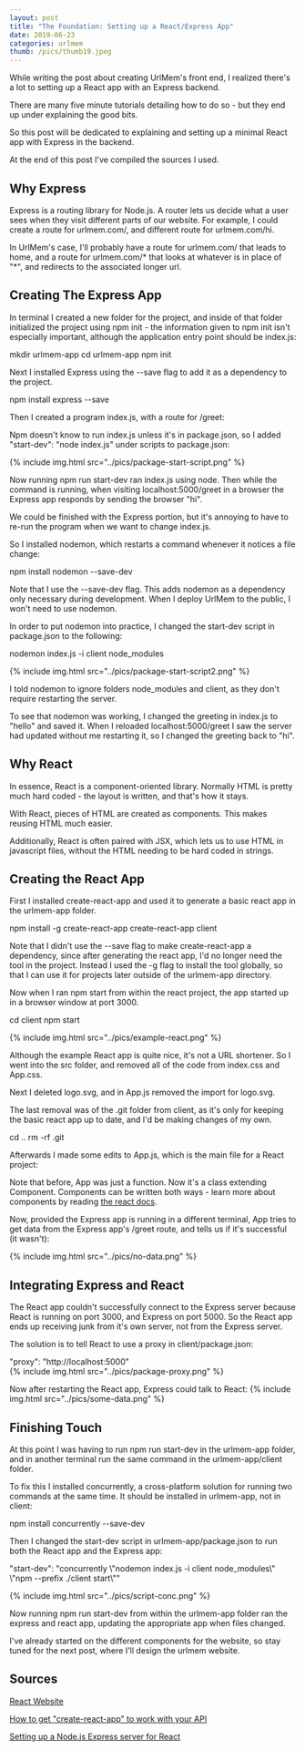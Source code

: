 ```yaml
---
layout: post
title: "The Foundation: Setting up a React/Express App"
date: 2019-06-23
categories: urlmem
thumb: /pics/thumb19.jpeg
---
```


While writing the post about creating UrlMem's front end, I realized there's a
lot to setting up a React app with an Express backend.

There are many five minute tutorials detailing how to do so - but they end
up under explaining the good bits.

So this post will be dedicated to explaining and setting up a minimal React
app with Express in the backend.

At the end of this post I've compiled the sources I used.

## Why Express

Express is a routing library for Node.js. A router lets us decide what a user sees
when they visit different parts of our website. For example, I could create a
route for urlmem.com/, and different route for urlmem.com/hi.

In UrlMem's case, I'll probably have a route for urlmem.com/ that leads to home,
and a route for urlmem.com/\* that looks at whatever is in place of
"\*", and redirects to the associated longer url.

## Creating The Express App

In terminal I created a new folder for the project, and inside of that folder
initialized the project using <span class="code">npm init</span> - the
information given to <span class="code">npm init</span> isn't especially
important, although the application entry point should be index.js:

<div class="code">mkdir urlmem-app
cd urlmem-app
npm init
</div>

Next I installed Express using the <span class="code">\-\-save</span> flag to add
it as a dependency to the project.

<div class="code">npm install express --save
</div>

Then I created a program <span class="code">index.js</span>, with a route for
/greet:

<script src="https://gist.github.com/J3698/63b0e0f448bd20aeef6eb062aba59901.js">
</script>

Npm doesn't know to run index.js unless it's in package.json, so I added
<span class="code">"start-dev": "node index.js"</span> under scripts to package.json:

{% include img.html src="../pics/package-start-script.png" %}

Now running <span class="code">npm run start-dev</span> ran
index.js using node. Then while the command is running, when visiting
<span class="code">localhost:5000/greet</span> in a browser the Express app
responds by sending the browser "hi".

We could be finished with the Express portion, but it's annoying to have to re-run
the program when we want to change index.js.

So I installed nodemon, which restarts a command whenever it notices a file change:

<div class="code">npm install nodemon --save-dev
</div>

Note that I use the <span class="code">\-\-save-dev</span> flag. This adds
nodemon as a dependency only necessary during development. When I deploy UrlMem to
the public, I won't need to use nodemon.

In order to put nodemon into practice, I changed the
<span class="code">start-dev</span> script in
<span class="code">package.json</span> to the following:

<div class="code">nodemon index.js -i client node_modules</div>

{% include img.html src="../pics/package-start-script2.png" %}

I told nodemon to ignore folders <span class="code">node_modules</span> and
<span class="code">client</span>, as they don't require restarting the server.

To see that nodemon was working, I changed the greeting in
<span class="code">index.js</span> to "hello" and saved it. When I reloaded 
<span class="code">localhost:5000/greet</span> I saw the server had updated
without me restarting it, so I changed the greeting back to "hi".

## Why React

In essence, React is a component-oriented library. Normally HTML is pretty much
hard coded - the layout is written, and that's how it stays.

With React, pieces of HTML are created as components. This makes reusing HTML
much easier.

Additionally, React is often paired with JSX, which lets us to use HTML in
javascript files, without the HTML needing to be hard coded in strings.

## Creating the React App

First I installed <span class="code">create-react-app</span> and used it to
generate a basic react app in the <span class="code">urlmem-app</span> folder.

<div class="code">npm install -g create-react-app
create-react-app client
</div>

Note that I didn't use the <span class="code">\-\-save</span> flag to make
<span class="code">create-react-app</span> a dependency, since after generating
the react app, I'd no longer need the tool in the project. Instead I used the
<span class="code">-g</span> flag to install the tool globally, so that I can use
it for projects later outside of the <span class="code">urlmem-app</span>
directory.  

Now when I ran <span class="code">npm start</span> from within the react
project, the app started up in a browser window at port 3000.

<div class="code">cd client
npm start
</div>

{% include img.html src="../pics/example-react.png" %}

Although the example React app is quite nice, it's not a URL shortener. So I
went into the <span class="code">src</span> folder, and removed all of the code
from <span class="code">index.css</span> and <span class="code">App.css</span>.

Next I deleted <span class="code">logo.svg</span>, and in
<span class="code">App.js</span> removed the import for
<span class="code">logo.svg</span>.

The last removal was of the <span class="code">.git</span> folder from client, as
it's only for keeping the basic react app up to date, and I'd be making changes of
my own.

<div class="code">cd ..
rm -rf .git
</div>

Afterwards I made some edits to App.js, which is the main file for a React
project:

<script src="https://gist.github.com/J3698/81847f75bb68af1f9264dc10e10a1347.js">
</script>

Note that before, App was just a function. Now it's a class extending
<span class="code">Component</span>. Components can be written both ways - learn
more about components by reading
[the react docs](https://reactjs.org/docs/hello-world.html).

Now, provided the Express app is running in a different terminal, App tries to
get data from the Express app's /greet route, and tells us if it's successful
(it wasn't):

{% include img.html src="../pics/no-data.png" %}

## Integrating Express and React

The React app couldn't successfully connect to the Express server because React is
running on port 3000, and Express on port 5000. So the React app ends up receiving
junk from it's own server, not from the Express server.

The solution is to tell React to use a proxy in
<span class="code">client/package.json</span>:

<div class="code">"proxy": "http://localhost:5000"
</div>
{% include img.html src="../pics/package-proxy.png" %}

Now after restarting the React app, Express could talk to React:
{% include img.html src="../pics/some-data.png" %}

## Finishing Touch

At this point I was having to run <span class="code">npm run start-dev</span> in
the <span class="code">urlmem-app</span> folder, and in another terminal run the
same command in the <span class="code">urlmem-app/client</span> folder.

To fix this I installed concurrently, a cross-platform solution for running two
commands at the same time. It should be installed in
<span class="code">urlmem-app</span>, not in <span class="code">client</span>:

<div class="code">npm install concurrently --save-dev
</div>

Then I changed the start-dev script in
<span class="code">urlmem-app/package.json</span> to run both the React app and
the Express app:

<div class="code"> "start-dev":                                                                
  "concurrently \"nodemon index.js -i client node_modules\" \"npm --prefix ./client start\""
</div>

{% include img.html src="../pics/script-conc.png" %}

Now running <span class="code">npm run start-dev</span> from within the
<span class="code">urlmem-app</span> folder ran the express and react app,
updating the appropriate app when files changed.

I've already started on the different components for the website, so stay tuned
for the next post, where I'll design the urlmem website.

## Sources

[React Website](https://reactjs.org/)

[How to get "create-react-app" to work with your API](https://www.fullstackreact.com/articles/using-create-react-app-with-a-server/)

[Setting up a Node.js Express server for React](https://medium.com/@maison.moa/setting-up-an-express-backend-server-for-create-react-app-bc7620b20a61)
